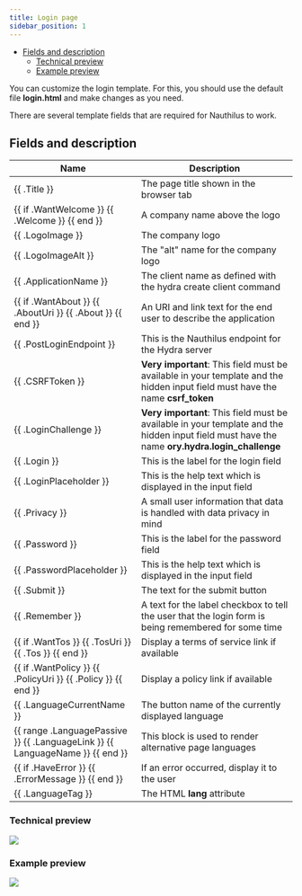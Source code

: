 ```yaml
---
title: Login page
sidebar_position: 1
---
```

<!-- TOC -->
  * [Fields and description](#fields-and-description)
    * [Technical preview](#technical-preview)
    * [Example preview](#example-preview)
<!-- TOC -->

You can customize the login template. For this, you should use the default file **login.html** and make changes as you
need.

There are several template fields that are required for Nauthilus to work.

## Fields and description

| Name                                                                          | Description                                                                                                                                   |
|-------------------------------------------------------------------------------|-----------------------------------------------------------------------------------------------------------------------------------------------|
| \{\{ .Title \}\}                                                                  | The page title shown in the browser tab                                                                                                       |
| \{\{ if .WantWelcome \}\} \{\{ .Welcome \}\} \{\{ end \}\}                                | A company name above the logo                                                                                                                 |
| \{\{ .LogoImage \}\}                                                              | The company logo                                                                                                                              |
| \{\{ .LogoImageAlt \}\}                                                           | The "alt" name for the company logo                                                                                                           |
| \{\{ .ApplicationName \}\}                                                        | The client name as defined with the hydra create client command                                                                               |
| \{\{ if .WantAbout \}\} \{\{ .AboutUri \}\} \{\{ .About \}\} \{\{ end \}\}                    | An URI and link text for the end user to describe the application                                                                             |
| \{\{ .PostLoginEndpoint \}\}                                                      | This is the Nauthilus endpoint for the Hydra server                                                                                            |
| \{\{ .CSRFToken \}\}                                                              | **Very important**: This field must be available in your template and the hidden input field must have the name **csrf_token**                |
| \{\{ .LoginChallenge \}\}                                                         | **Very important**: This field must be available in your template and the hidden input field must have the name **ory.hydra.login_challenge** |
| \{\{ .Login \}\}                                                                  | This is the label for the login field                                                                                                         |
| \{\{ .LoginPlaceholder \}\}                                                       | This is the help text which is displayed in the input field                                                                                   |
| \{\{ .Privacy \}\}                                                                | A small user information that data is handled with data privacy in mind                                                                       |
| \{\{ .Password \}\}                                                               | This is the label for the password field                                                                                                      |
| \{\{ .PasswordPlaceholder \}\}                                                    | This is the help text which is displayed in the input field                                                                                   |
| \{\{ .Submit \}\}                                                                 | The text for the submit button                                                                                                                |
| \{\{ .Remember \}\}                                                               | A text for the label checkbox to tell the user that the login form is being remembered for some time                                          |
| \{\{ if .WantTos \}\} \{\{ .TosUri \}\} \{\{ .Tos \}\} \{\{ end \}\}                          | Display a terms of service link if available                                                                                                  |
| \{\{ if .WantPolicy \}\} \{\{ .PolicyUri \}\} \{\{ .Policy \}\} \{\{ end \}\}                 | Display a policy link if available                                                                                                            |
| \{\{ .LanguageCurrentName \}\}                                                    | The button name of the currently displayed language                                                                                           |
| \{\{ range .LanguagePassive \}\} \{\{ .LanguageLink \}\} \{\{ LanguageName \}\} \{\{ end \}\} | This block is used to render alternative page languages                                                                                       | 
| \{\{ if .HaveError \}\} \{\{ .ErrorMessage \}\} \{\{ end \}\}                             | If an error occurred, display it to the user                                                                                                  |
| \{\{ .LanguageTag \}\}                                                            | The HTML **lang** attribute                                                                                                                   |

### Technical preview

![](https://nauthilus.io/wp-content/uploads/2023/02/skeleton-login-1.png)

### Example preview

![](https://nauthilus.io/wp-content/uploads/2023/02/example-login-1.png)
